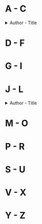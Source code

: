 # A - C
<details> 
<summary>Author - Title</summary>
</details>  

# D - F

# G - I

# J - L
<details>
  <summary>Author - Title</summary>
  
  * [Jung Chang - Wild Swans](https://github.com/chyneyee/ReadingJournal/tree/5bc8601a9eed796ef9796f751cb8b8c8ce64ee53/Autobiography-Biography/Wild_Swans-Jung_Chang)
  
</details>  

# M - O

# P - R

# S - U

# V - X

# Y - Z
